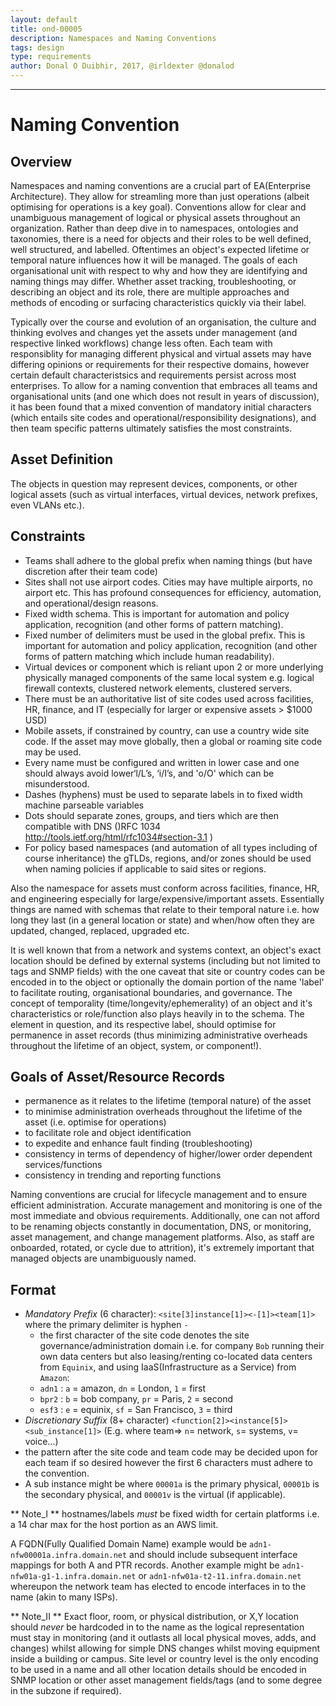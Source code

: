 ```yaml
---
layout: default
title: ond-00005
description: Namespaces and Naming Conventions
tags: design
type: requirements
author: Donal O Duibhir, 2017, @irldexter @donalod
---
```


---
# Naming Convention

## Overview

Namespaces and naming conventions are a crucial part of EA(Enterprise Architecture). They allow for streamling more than just operations (albeit optimising for operations is a key goal). Conventions allow for clear and unambiguous management of logical or physical assets throughout an organization. Rather than deep dive in to namespaces, ontologies and taxonomies, there is a need for objects and their roles to be well defined, well structured, and labelled. Oftentimes an object's expected lifetime or temporal nature influences how it will be managed. The goals of each organisational unit with respect to why and how they are identifying and naming things may differ. Whether asset tracking, troubleshooting, or describing an object and its role, there are multiple approaches and methods of encoding or surfacing characteristics quickly via their label. 

Typically over the course and evolution of an organisation, the culture and thinking evolves and changes yet the assets under management (and respective linked workflows) change less often. Each team with responsiblity for managing different physical and virtual assets may have differing opinions or requirements for their respective domains, however certain default characteristsics and requirements persist across most enterprises. To allow for a naming convention that embraces all teams and organisational units (and one which does not result in years of discussion), it has been found that a mixed convention of mandatory initial characters (which entails site codes and operational/responsibility designations), and then team specific patterns ultimately satisfies the most constraints. 

## Asset Definition

The objects in question may represent devices, components, or other logical assets (such as virtual interfaces, virtual devices, network prefixes, even VLANs etc.).


## Constraints 

* Teams shall adhere to the global prefix when naming things (but have discretion after their team code)
* Sites shall not use airport codes. Cities may have multiple airports, no airport etc. This has profound consequences for efficiency, automation, and operational/design reasons.
* Fixed width schema. This is important for automation and policy application, recognition (and other forms of pattern matching).
* Fixed number of delimiters must be used in the global prefix. This is important for automation and policy application, recognition (and other forms of pattern matching which include human readability).
* Virtual devices or component which is reliant upon 2 or more underlying physically managed components of the same local system e.g. logical firewall contexts, clustered network elements, clustered servers. 
* There must be an authoritative list of site codes used across facilities, HR, finance, and IT (especially for larger or expensive assets > $1000 USD)
* Mobile assets, if constrained by country, can use a country wide site code. If the asset may move globally, then a global or roaming site code may be used.
* Every name must be configured and written in lower case and one should always avoid lower‘l/L’s, ‘i/I’s, and 'o/O' which can be misunderstood.  
* Dashes (hyphens) must be used to separate labels in to fixed width machine parseable variables
* Dots should separate zones, groups, and tiers which are then compatible with DNS ()RFC 1034 http://tools.ietf.org/html/rfc1034#section-3.1 )
* For policy based namespaces (and automation of all types including of course inheritance) the gTLDs, regions, and/or zones should be used when naming policies if applicable to said sites or regions.

Also the namespace for assets must conform across facilities, finance, HR, and engineering especially for large/expensive/important assets. Essentially things are named with schemas that relate to their temporal nature i.e. how long they last (in a general location or state) and when/how often they are updated, changed, replaced, upgraded etc.

It is well known that from a network and systems context, an object's exact location should be defined by external systems (including but not limited to tags and SNMP fields) with the one caveat that site or country codes can be encoded in to the object or optionally the domain portion of the name 'label' to facilitate routing, organisational boundaries,  and governance. The concept of temporality (time/longevity/ephemerality) of an object and it's characteristics or role/function also plays heavily in to the schema. The element in question, and its respective label, should optimise for permanence in asset records (thus minimizing administrative overheads throughout the lifetime of an object, system, or component!). 

## Goals of Asset/Resource Records

* permanence as it relates to the lifetime (temporal nature) of the asset
* to minimise administration overheads throughout the lifetime of the asset (i.e. optimise for operations)
* to facilitate role and object identification
* to expedite and enhance fault finding (troubleshooting)
* consistency in terms of dependency of higher/lower order dependent services/functions
* consistency in trending and reporting functions

Naming conventions are crucial for lifecycle management and to ensure efficient administration. Accurate management and monitoring is one of the most immediate and obvious requirements. Additionally, one can not afford to be renaming objects constantly in documentation, DNS, or monitoring, asset management, and change management platforms. Also, as staff are onboarded, rotated, or cycle due to attrition), it's extremely important that managed objects are unambiguously named.

## Format

* _Mandatory Prefix_ (6 character): ```<site[3]instance[1]><-[1]><team[1]>``` where the primary delimiter is hyphen `-`
  * the first character of the site code denotes the site governance/administration domain i.e. for company `Bob` running their own data centers but also leasing/renting co-located data centers from `Equinix`, and using IaaS(Infrastructure as a Service) from `Amazon`:
  * `adn1` : `a` = amazon, `dn` = London, `1` = first 
  * `bpr2` : `b` = bob company, `pr` = Paris, `2` = second
  * `esf3` : `e` = equinix, `sf` = San Francisco, `3` = third  
* _Discretionary Suffix_ (8+ character) ```<function[2]><instance[5]><sub_instance[1]>``` (E.g. where team=> `n`= network, `s`= systems, `v`= voice…)
* the pattern after the site code and team code may be decided upon for each team if so desired however the first 6 characters must adhere to the convention.
* A sub instance might be where `00001a` is the primary physical, `00001b` is the secondary physical, and `00001v` is the virtual (if applicable).

** Note_I ** hostnames/labels *must* be fixed width for certain platforms i.e. a 14 char max for the host portion as an AWS limit.

A FQDN(Fully Qualified Domain Name) example would be `adn1-nfw00001a.infra.domain.net` and should include subsequent interface mappings for both A and PTR records. Another example might be `adn1-nfw01a-g1-1.infra.domain.net` or `adn1-nfw01a-t2-11.infra.domain.net` whereupon the network team has elected to encode interfaces in to the name (akin to many ISPs).

** Note_II ** Exact floor, room, or physical distribution, or X,Y location should *never* be hardcoded in to the name as the logical representation must stay in monitoring (and it outlasts all local physical moves, adds, and changes) whilst allowing for simple DNS changes whilst moving equipment inside a building or campus. Site level or country level is the only encoding to be used in a name and all other location details should be encoded in SNMP location or other asset management fields/tags (and to some degree in the subzone if required).
